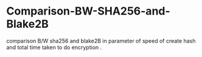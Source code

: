 # Comparison-BW-SHA256-and-Blake2B
comparison B/W sha256 and blake2B in parameter of speed of create hash and total time taken to do encryption
.
